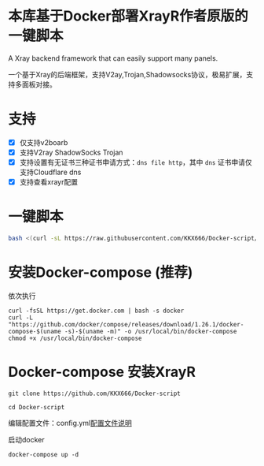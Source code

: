 # 本库基于Docker部署XrayR作者原版的一键脚本
A Xray backend framework that can easily support many panels.

一个基于Xray的后端框架，支持V2ay,Trojan,Shadowsocks协议，极易扩展，支持多面板对接。

# 支持

- [x] 仅支持v2boarb
- [x] 支持V2ray ShadowSocks Trojan
- [x] 支持设置有无证书三种证书申请方式：`dns file http`，其中 `dns` 证书申请仅支持Cloudflare dns
- [x] 支持查看xrayr配置

# 一键脚本
```bash
bash <(curl -sL https://raw.githubusercontent.com/KKX666/Docker-script/main/xrayr.sh)
```

# 安装Docker-compose (推荐)
依次执行
```
curl -fsSL https://get.docker.com | bash -s docker
curl -L "https://github.com/docker/compose/releases/download/1.26.1/docker-compose-$(uname -s)-$(uname -m)" -o /usr/local/bin/docker-compose
chmod +x /usr/local/bin/docker-compose
```

# Docker-compose 安装XrayR
```
git clone https://github.com/KKX666/Docker-script
```
```
cd Docker-script
```
编辑配置文件：config.yml[配置文件说明](https://crackair.gitbook.io/xrayr-project/xrayr-pei-zhi-wen-jian-shuo-ming/config)

启动docker
```
docker-compose up -d
```
